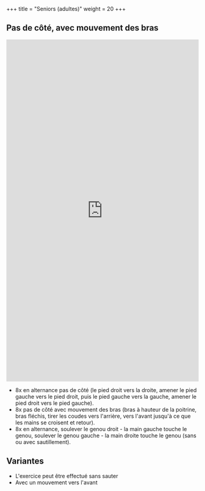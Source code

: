 +++
title = "Seniors (adultes)"
weight = 20
+++

## Pas de côté, avec mouvement des bras

<div style="padding:177.82% 0 0 0;position:relative;"><iframe src="https://player.vimeo.com/video/1022803812?h=289ea31d39&amp;badge=0&amp;autopause=0&amp;player_id=0&amp;app_id=58479" frameborder="0" allow="autoplay; fullscreen; picture-in-picture; clipboard-write" style="position:absolute;top:0;left:0;width:100%;height:100%;" title="00-3"></iframe></div><script src="https://player.vimeo.com/api/player.js"></script>

- 8x en alternance pas de côté (le pied droit vers la droite, amener le pied gauche vers le pied droit, puis le pied gauche vers la gauche, amener le pied droit vers le pied gauche).
- 8x pas de côté avec mouvement des bras (bras à hauteur de la poitrine, bras fléchis, tirer les coudes vers l'arrière, vers l'avant jusqu'à ce que les mains se croisent et retour). 
- 8x en alternance, soulever le genou droit - la main gauche touche le genou, soulever le genou gauche - la main droite touche le genou (sans ou avec sautillement).

## Variantes

- L'exercice peut être effectué sans sauter
- Avec un mouvement vers l'avant
